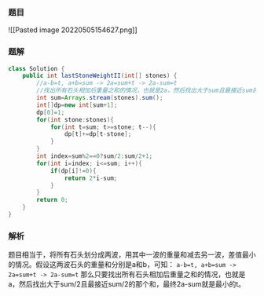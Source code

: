 ### 题目
![[Pasted image 20220505154627.png]]

### 题解
```java
class Solution {
    public int lastStoneWeightII(int[] stones) {
        //a-b=t, a+b=sum -> 2a=sum+t -> 2a-sum=t
        //找出所有石头相加后重量之和的情况，也就是2a，然后找出大于sum且最接近sum的那个和
        int sum=Arrays.stream(stones).sum();
        int[]dp=new int[sum+1];
        dp[0]=1;
        for(int stone:stones){
            for(int t=sum; t>=stone; t--){
                dp[t]+=dp[t-stone];
            }
        }
        int index=sum%2==0?sum/2:sum/2+1;
        for(int i=index; i<=sum; i++){
            if(dp[i]!=0){
                return 2*i-sum;
            }
        }
        return 0;
    }
}
```

### 解析
题目相当于，将所有石头划分成两波，用其中一波的重量和减去另一波，差值最小的情况。假设这两波石头的重量和分别是a和b，可知：
```a-b=t, a+b=sum -> 2a=sum+t -> 2a-sum=t```
那么只要找出所有石头相加后重量之和的情况，也就是a，然后找出大于sum/2且最接近sum/2的那个和，最终2a-sum就是最小的t。